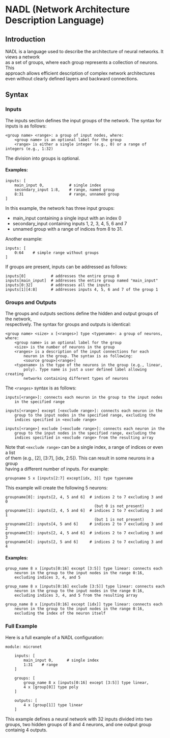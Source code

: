 
# NADL (Network Architecture Description Language)

## Introduction

NADL is a language used to describe the architecture of neural networks. It views a network   
as a set of groups, where each group represents a collection of neurons. This   
approach allows efficient description of complex network architectures   
even without clearly defined layers and backward connections.

## Syntax

### Inputs

The inputs section defines the input groups of the network. The syntax for inputs is as follows:

    <group name> <range>: a group of input nodes, where:  
        <group name> is an optional label for the group
        <range> is either a single integer (e.g., 0) or a range of integers (e.g., 1:32)

The division into groups is optional.

#### Examples:

    inputs: [
        main_input 0,           # single index
        secondary_input 1:8,    # range, named group
        8:31                    # range, unnamed group
    ]

In this example, the network has three input groups:   
- main_input containing a single input with an index 0  
- secondary_input containing inputs 1, 2, 3, 4, 5, 6 and 7 
- unnamed group with a range of indices from 8 to 31.

Another example:

    inputs: [
        0:64    # simple range without groups
    ]

If groups are present, inputs can be addressed as follows:

    inputs[0]           # addresses the entire group 0
    inputs[main_input]  # addresses the entire group named "main_input"
    inputs[0:32]        # addresses all the inputs
    inputs[1][4:8]      # addresses inputs 4, 5, 6 and 7 of the group 1

### Groups and Outputs

The groups and outputs sections define the hidden and output groups of the network,   
respectively. The syntax for groups and outputs is identical:

    <group name> <size> x [<ranges>] type <typename>: a group of neurons, where:
        <group name> is an optional label for the group
        <size> is the number of neurons in the group
        <ranges> is a description of the input connections for each   
            neuron in the group. The syntax is as following:   
            <source group>[<range>]
        <typename> is the type of the neurons in the group (e.g., linear,   
            poly). Type name is just a user defined label allowing creating   
            networks containing different types of neurons

The ``<ranges>`` syntax is as follows:

    inputs[<range>]: connects each neuron in the group to the input nodes   
        in the specified range

    inputs[<range>] except [<exclude range>]: connects each neuron in the   
        group to the input nodes in the specified range, excluding the   
        indices specified in <exclude range>

    inputs[<range>] exclude [<exclude range>]: connects each neuron in the   
        group to the input nodes in the specified range, excluding the   
        indices specified in <exclude range> from the resulting array

Note that ``<exclude range>`` can be a single index, a range of indices or even a list    
of them (e.g., [2], [3:7], [idx, 2:5]). This can result in some neurons in a group    
having a different number of inputs. For example:

    groupname 5 x [inputs[2:7] except[idx, 3]] type typename

This example will create the following 5 neurons:

    groupname[0]: inputs[2, 4, 5 and 6]  # indices 2 to 7 excluding 3 and 0    
                                           (but 0 is not present)
    groupname[1]: inputs[2, 4, 5 and 6]  # indices 2 to 7 excluding 3 and 1    
                                           (but 1 is not present)
    groupname[2]: inputs[4, 5 and 6]     # indices 2 to 7 excluding 3 and 2
    groupname[3]: inputs[2, 4, 5 and 6]  # indices 2 to 7 excluding 3 and 3
    groupname[4]: inputs[2, 5 and 6]     # indices 2 to 7 excluding 3 and 4

#### Examples:

    group_name 8 x [inputs[0:16] except [3:5]] type linear: connects each   
        neuron in the group to the input nodes in the range 0:16,   
        excluding indices 3, 4, and 5

    group_name 8 x [inputs[0:16] exclude [3:5]] type linear: connects each   
        neuron in the group to the input nodes in the range 0:16,   
        excluding indices 3, 4, and 5 from the resulting array

    group_name 8 x [inputs[0:16] except [idx]] type linear: connects each   
        neuron in the group to the input nodes in the range 0:16,   
        excluding the index of the neuron itself

### Full Example

Here is a full example of a NADL configuration:

    module: micronet

        inputs: [
            main_input 0,      # single index
            1:31    # range
        ]

        groups: [
            group_name 8 x [inputs[0:16] except [3:5]] type linear,
            4 x [group[0]] type poly
        ]

        outputs: [
            4 x [group[1]] type linear
        ]

This example defines a neural network with 32 inputs divided into two groups, two hidden groups of 8 and 4 neurons, and one output group containig 4 outputs.